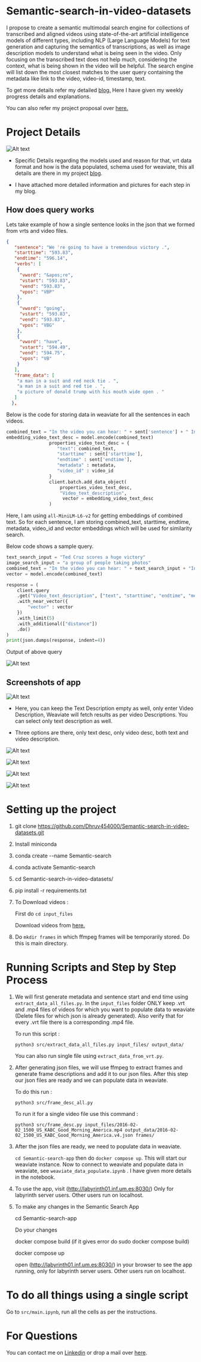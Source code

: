 # Semantic-search-in-video-datasets

I propose to create a semantic multimodal search engine for collections of transcribed and aligned videos using state-of-the-art artificial intelligence models of different types, including NLP (Large Language Models) for text generation and capturing the semantics of transcriptions, as well as image description models to understand what is being seen in the video. Only focusing on the transcribed text does not help much, considering the context, what is being shown in the video will be helpful. The search engine will list down the most closest matches to the user query containing the metadata like link to the video, video-id, timestamp, text.

To get more details refer my detailed [blog.](https://dhruv-kunjadiya.notion.site/Semantic-search-in-video-datasets-3c73c303c56748b497a975b1397d84ef) Here I have given my weekly progress details and explanations.

You can also refer my project proposal over [here.](https://drive.google.com/file/d/1KRPg9y2Nf4vBzq1CcCKbSYBn_3O3niXz/view)

# Project Details

![Alt text](utilities/image.png)

- Specific Details regarding the models used and reason for that, vrt data format and how is the data populated, schema used for weaviate, this all details are there in my project [blog](https://dhruv-kunjadiya.notion.site/Semantic-search-in-video-datasets-3c73c303c56748b497a975b1397d84ef).

- I have attached more detailed information and pictures for each step in my blog.


## How does query works

Lets take example of how a single sentence looks in the json that we formed from vrts and video files.

```json
{
   "sentence": "We 're going to have a tremendous victory .",
   "starttime": "593.83",
   "endtime": "596.14",
   "verbs": [
    {
     "vword": "&apos;re",
     "vstart": "593.83",
     "vend": "593.83",
     "vpos": "VBP"
    },
    {
     "vword": "going",
     "vstart": "593.83",
     "vend": "593.83",
     "vpos": "VBG"
    },
    {
     "vword": "have",
     "vstart": "594.49",
     "vend": "594.75",
     "vpos": "VB"
    }
   ],
   "frame_data": [
    "a man in a suit and red neck tie . ",
    "a man in a suit and red tie . ",
    "a picture of donald trump with his mouth wide open . "
   ]
  },
```
Below is the code for storing data in weaviate for all the sentences in each videos.

```python
combined_text = "In the video you can hear: " + sent['sentence'] + " In the video you can see: " + ", ".join([sentence.strip(" .") for sentence in sent['frame_data']]) + '.'
embedding_video_text_desc = model.encode(combined_text)
                properties_video_text_desc = {
                   "text": combined_text,
                   "starttime" : sent['starttime'],
                   "endtime" : sent['endtime'],
                   "metadata" : metadata,
                   "video_id" : video_id
                }
                client.batch.add_data_object(
                    properties_video_text_desc,
                    "Video_text_description",
                     vector = embedding_video_text_desc
                )
```

Here, I am using ```all-MiniLM-L6-v2``` for getting embeddings of combined text. So for each sentence, I am storing combined_text, starttime, endtime, metadata, video_id and vector embeddings which will be used for similarity search.

Below code shows a sample query.

```python
text_search_input = "Ted Cruz scores a huge victory"
image_search_input = "a group of people taking photos"
combined_text = "In the video you can hear: " + text_search_input + "In the video you can see: " + image_search_input
vector = model.encode(combined_text)

response = (
    client.query
    .get("Video_text_description", ["text", "starttime", "endtime", "metadata","video_id"])
    .with_near_vector({
        "vector" : vector
    })
    .with_limit(5)
    .with_additional(["distance"])
    .do()
)
print(json.dumps(response, indent=4))
```
Output of above query 

![Alt text](utilities/image1.png)

## Screenshots of app

![Alt text](utilities/image2.png)

- Here, you can keep the Text Description empty as well, only enter Video Description, Weaviate will fetch results as per video Descriptions. You can select only text description as well.

- Three options are there, only text desc, only video desc, both text and video description.

![Alt text](utilities/image3.png)

![Alt text](utilities/image4.png)

![Alt text](utilities/image5.png)

![Alt text](utilities/image6.png)

# Setting up the project

1. git clone https://github.com/Dhruv454000/Semantic-search-in-video-datasets.git

2. Install miniconda

3. conda create --name Semantic-search

4. conda activate Semantic-search

5. cd Semantic-search-in-video-datasets/

6. pip install -r requirements.txt

7. To Download videos :

   First do ```cd input_files```

   Download videos from [here.](https://drive.google.com/drive/folders/1lreNRRVrBYWALZxHeQcsEcivk-jMTOQQ?usp=sharing)

8. Do ```mkdir frames``` in which ffmpeg frames will be temporarily stored. Do this is main directory.

# Running Scripts and Step by Step Process

1. We will first generate metadata and sentence start and end time using ```extract_data_all_files.py```. In the ```input_files``` folder ONLY keep .vrt and .mp4 files of videos for which you want to populate data to weaviate (Delete files for which json is already generated). Also verify that for every .vrt file there is a corresponding .mp4 file.

    To run this script :

    ```
    python3 src/extract_data_all_files.py input_files/ output_data/ 
    ```
    You can also run single file using ```extract_data_from_vrt.py```.

2. After generating json files, we will use ffmpeg to extract frames and generate frame descriptions and add it to our json files. After this step our json files are ready and we can populate data in weaviate.

    To do this run :

    ```
    python3 src/frame_desc_all.py
    ```

    To run it for a single video file use this command :

    ```
    python3 src/frame_desc.py input_files/2016-02-02_1500_US_KABC_Good_Morning_America.mp4 output_data/2016-02-02_1500_US_KABC_Good_Morning_America.v4.json frames/
    ```

3. After the json files are ready, we need to populate data in weaviate.

   ``` cd Semantic-search-app ``` then do ```docker compose up```. This will start our weaviate instance.
   Now to connect to weaviate and populate data in weaviate, see ```weaviate_data_populate.ipynb``` . I have given more details in the notebook.

5. To use the app, visit (http://labyrinth01.inf.um.es:8030/) Only for labyrinth server users. Other users run on localhost.

6. To make any changes in the Semantic Search App

    cd Semantic-search-app

    Do your changes

    docker compose build  (if it gives error do sudo docker compose build)

    docker compose up

    open (http://labyrinth01.inf.um.es:8030/) in your browser to see the app running, only for labyrinth server users. Other users run on localhost.

# To do all things using a single script

Go to ```src/main.ipynb```, run all the cells as per the instructions.

# For Questions

You can contact me on [Linkedin](https://www.linkedin.com/in/dhruv-kunjadiya-18b994227/) or drop a mail over [here](mailto:dhruvkunjadiya55@gmail.com).
